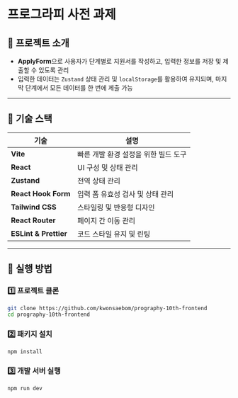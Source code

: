 # 프로그라피 사전 과제

## 🚀 프로젝트 소개

- **ApplyForm**으로 사용자가 단계별로 지원서를 작성하고, 입력한 정보를 저장 및 제출할 수 있도록 관리
- 입력한 데이터는 `Zustand` 상태 관리 및 `localStorage`를 활용하여 유지되며, 마지막 단계에서 모든 데이터를 한 번에 제출 가능

---

## 🔧 기술 스택

| 기술          | 설명 |
|--------------|----------------------------|
| **Vite**     | 빠른 개발 환경 설정을 위한 빌드 도구 |
| **React**    | UI 구성 및 상태 관리 |
| **Zustand**  | 전역 상태 관리 |
| **React Hook Form** | 입력 폼 유효성 검사 및 상태 관리 |
| **Tailwind CSS** | 스타일링 및 반응형 디자인 |
| **React Router** | 페이지 간 이동 관리 |
| **ESLint & Prettier** | 코드 스타일 유지 및 린팅 |

---

## 🚀 실행 방법

### 1️⃣ **프로젝트 클론**
```sh
git clone https://github.com/kwonsaebom/prography-10th-frontend
cd prography-10th-frontend
```

### 2️⃣ **패키지 설치**
```sh
npm install
```

### 3️⃣ **개발 서버 실행**
```sh
npm run dev
```
